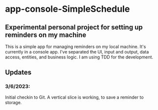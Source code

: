 # app-console-SimpleSchedule
## Experimental personal project for setting up reminders on my machine
This is a simple app for managing reminders on my local machine. It's currently in a console app. I've separated the UI, input and output, data access, entities, and business logic. I am using TDD for the development.
## Updates
### 3/6/2023: 
Initial checkin to Git. A vertical slice is working, to save a reminder to storage.
